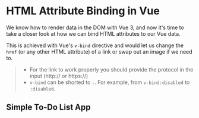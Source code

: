 # HTML Attribute Binding in Vue

We know how to render data in the DOM with Vue 3, and now it's time to take a closer look at how we can bind HTML attributes to our Vue data.

This is achieved with Vue's `v-bind` directive and would let us change the `href` (or any other HTML attribute) of a link or swap out an image if we need to.

> - For the link to work properly you should provide the protocol in the input (http:// or https://)
> - `v-bind` can be shorted to `:`. For example, from `v-bind:disabled` to `:disabled`.

<h2>Simple To-Do List App</h2>
<div class="vue-interactive-solution" data-solution-id="todo-list" data-vue-app-script="app.js">
    <div class="solution-container"></div>
</div>
